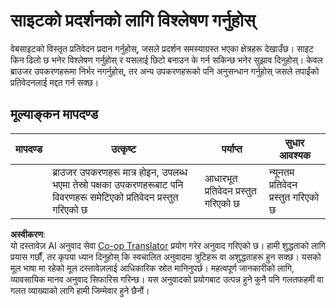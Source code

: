 <!--
CO_OP_TRANSLATOR_METADATA:
{
  "original_hash": "fc09b0fb314a5ab0507ba99216e6a843",
  "translation_date": "2025-08-25T23:49:22+00:00",
  "source_file": "5-browser-extension/3-background-tasks-and-performance/assignment.md",
  "language_code": "ne"
}
-->
# साइटको प्रदर्शनको लागि विश्लेषण गर्नुहोस्

वेबसाइटको विस्तृत प्रतिवेदन प्रदान गर्नुहोस्, जसले प्रदर्शन समस्याग्रस्त भएका क्षेत्रहरू देखाउँछ। साइट किन ढिलो छ भनेर विश्लेषण गर्नुहोस् र यसलाई छिटो बनाउन के गर्न सकिन्छ भनेर सुझाव दिनुहोस्। केवल ब्राउजर उपकरणहरूमा निर्भर नगर्नुहोस्, तर अन्य उपकरणहरूको पनि अनुसन्धान गर्नुहोस् जसले तपाईंको प्रतिवेदनलाई मद्दत गर्न सक्छ।

## मूल्याङ्कन मापदण्ड

| मापदण्ड  | उत्कृष्ट                                                                                                   | पर्याप्त                     | सुधार आवश्यक                  |
| -------- | ---------------------------------------------------------------------------------------------------------- | --------------------------- | ----------------------------- |
|          | ब्राउजर उपकरणहरू मात्र होइन, उपलब्ध भएमा तेस्रो पक्षका उपकरणहरूबाट पनि विवरणहरू समेटिएको प्रतिवेदन प्रस्तुत गरिएको छ | आधारभूत प्रतिवेदन प्रस्तुत गरिएको छ | न्यूनतम प्रतिवेदन प्रस्तुत गरिएको छ |

**अस्वीकरण**:  
यो दस्तावेज़ AI अनुवाद सेवा [Co-op Translator](https://github.com/Azure/co-op-translator) प्रयोग गरेर अनुवाद गरिएको छ। हामी शुद्धताको लागि प्रयास गर्छौं, तर कृपया ध्यान दिनुहोस् कि स्वचालित अनुवादमा त्रुटिहरू वा अशुद्धताहरू हुन सक्छ। यसको मूल भाषा मा रहेको मूल दस्तावेज़लाई आधिकारिक स्रोत मानिनुपर्छ। महत्वपूर्ण जानकारीको लागि, व्यावसायिक मानव अनुवाद सिफारिस गरिन्छ। यस अनुवादको प्रयोगबाट उत्पन्न हुने कुनै पनि गलतफहमी वा गलत व्याख्याको लागि हामी जिम्मेवार हुने छैनौं।